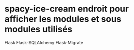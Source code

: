 # spacy-ice-cream  endroit pour afficher les modules et sous modules utilisés
Flask
Flask-SQLAlchemy
Flask-Migrate